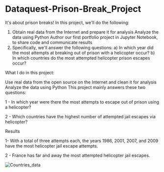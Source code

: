 # Dataquest-Prison-Break_Project
It's about prison breaks! 
In this project, we'll do the following: 
1) Obtain real data from the Internet and prepare it for analysis Analyze the data using Python Author our first portfolio project in Jupyter Notebook, to share code and communicate results 
2) Specifically, we'll answer the following questions: 
	a) In which year did the most attempts at breaking out of prison with a helicopter occur? 
	b) In which countries do the most attempted helicopter prison escapes occur? 
	
What I do in this project:

Use real data from the open source on the Internet and clean it for analysis
Analyze the data using Python
This project mainly answers these two questions:

1 - In which year were there the most attempts to escape out of prison using a helicopter?

2 - Which countries have the highest number of attempted jail escapes via helicopter?

Results

1- With a total of three attempts each, the years 1986, 2001, 2007, and 2009 have the most helicopter jail escape attempts.

2 - France has far and away the most attempted helicopter jail escapes.

![Countries_data](https://user-images.githubusercontent.com/77340201/149756777-264245ae-00e8-47d1-8d02-a3391d042ae9.png)
